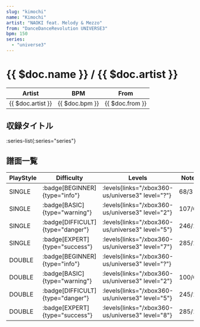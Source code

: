 ```yaml
---
slug: "kimochi"
name: "Kimochi"
artist: "NAOKI feat. Melody & Mezzo"
from: "DanceDanceRevolution UNIVERSE3"
bpm: 150
series:
  - "universe3"
---
```


# {{ $doc.name }} / {{ $doc.artist }}

|Artist|BPM|From|
|------|---|----|
|{{ $doc.artist }}|{{ $doc.bpm }}|{{ $doc.from }}|

## 収録タイトル

:series-list{:series="series"}

## 譜面一覧

|PlayStyle|Difficulty|Levels|Notes|Movie|
|---------|----------|------|-----|-----|
|SINGLE| :badge[BEGINNER]{type="info"}| :levels{links="/xbox360-us/universe3" level="?"}|68/3||
|SINGLE| :badge[BASIC]{type="warning"}| :levels{links="/xbox360-us/universe3" level="2"}|107/6||
|SINGLE| :badge[DIFFICULT]{type="danger"}| :levels{links="/xbox360-us/universe3" level="5"}|246/15||
|SINGLE| :badge[EXPERT]{type="success"}| :levels{links="/xbox360-us/universe3" level="7"}|285/16||
|DOUBLE| :badge[BEGINNER]{type="info"}| :levels{links="/xbox360-us/universe3" level="?"}|||
|DOUBLE| :badge[BASIC]{type="warning"}| :levels{links="/xbox360-us/universe3" level="2"}|100/6||
|DOUBLE| :badge[DIFFICULT]{type="danger"}| :levels{links="/xbox360-us/universe3" level="5"}|245/15||
|DOUBLE| :badge[EXPERT]{type="success"}| :levels{links="/xbox360-us/universe3" level="8"}|285/16||
